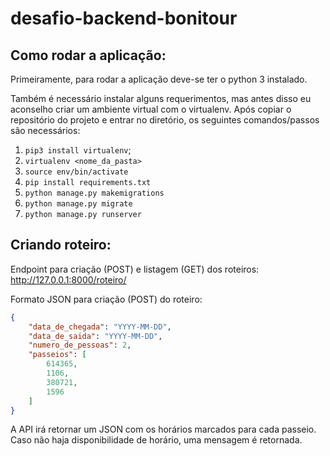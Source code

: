 # desafio-backend-bonitour

## Como rodar a aplicação:

Primeiramente, para rodar a aplicação deve-se ter o python 3 instalado.

Também é necessário instalar alguns requerimentos, mas antes disso 
eu aconselho criar um ambiente virtual com o virtualenv.
Após copiar o repositório do projeto e entrar no diretório, 
os seguintes comandos/passos são necessários:

1. `pip3 install virtualenv`;
2. `virtualenv <nome_da_pasta>`
3. `source env/bin/activate`
4. `pip install requirements.txt`
5. `python manage.py makemigrations`
6. `python manage.py migrate`
7. `python manage.py runserver`

## Criando roteiro:

Endpoint para criação (POST) e listagem (GET) dos roteiros: http://127.0.0.1:8000/roteiro/

Formato JSON para criação (POST) do roteiro:

```json
{
    "data_de_chegada": "YYYY-MM-DD",
    "data_de_saida": "YYYY-MM-DD",
    "numero_de_pessoas": 2,
    "passeios": [
        614365,
        1106,
        380721,
        1596
    ]
}
```
A API irá retornar um JSON com os horários marcados para cada passeio.
Caso não haja disponibilidade de horário, uma mensagem é retornada.